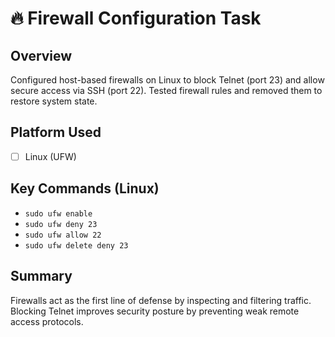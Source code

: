 # 🔥 Firewall Configuration Task 

## Overview
Configured host-based firewalls on Linux to block Telnet (port 23) and allow secure access via SSH (port 22). Tested firewall rules and removed them to restore system state.

## Platform Used
- [ ] Linux (UFW)


## Key Commands (Linux)
- `sudo ufw enable`
- `sudo ufw deny 23`
- `sudo ufw allow 22`
- `sudo ufw delete deny 23`



## Summary
Firewalls act as the first line of defense by inspecting and filtering traffic. Blocking Telnet improves security posture by preventing weak remote access protocols.
